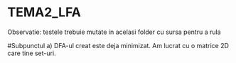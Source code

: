 # TEMA2_LFA
Observatie: testele trebuie mutate in acelasi folder cu sursa pentru a rula

 #Subpunctul a)
DFA-ul creat este deja minimizat. Am lucrat cu o matrice 2D care tine set-uri.
